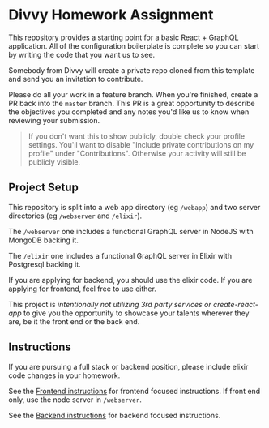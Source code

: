 # Divvy Homework Assignment

This repository provides a starting point for a basic React + GraphQL application.
All of the configuration boilerplate is complete so you can start by writing the code that you want us to see.

Somebody from Divvy will create a private repo cloned from this template and send you an invitation to contribute. 

Please do all your work in a feature branch. When you're finished, create a PR back into the `master` branch. This PR is a great opportunity to describe the objectives you completed and any notes you'd like us to know when reviewing your submission.

> If you don't want this to show publicly, double check your profile settings. You'll want to disable "Include private contributions on my profile" under "Contributions". Otherwise your activity will still be publicly visible.


## Project Setup

This repository is split into a web app directory (eg `/webapp`) and two server directories (eg `/webserver` and `/elixir`).

The `/webserver` one includes a functional GraphQL server in NodeJS with MongoDB backing it.

The `/elixir` one includes a functional GraphQL server in Elixir with Postgresql backing it.

If you are applying for backend, you should use the elixir code.
If you are applying for frontend, feel free to use either.

This project is _intentionally not utilizing 3rd party services or create-react-app_ to give you the opportunity to showcase your talents wherever they are, be it the front end or the back end.

## Instructions

If you are pursuing a full stack or backend position, please include elixir code changes in your homework.

See the [Frontend instructions](webapp/README.md) for frontend focused instructions.  If front end only, use the node server in `/webserver`.

See the [Backend instructions](backend.md) for backend focused instructions.



